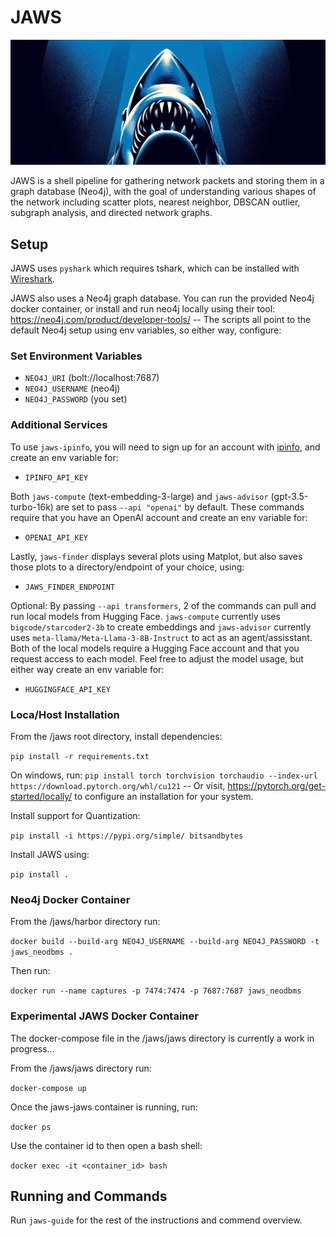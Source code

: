 # JAWS
![hehe](/assets/cover.jpg)

JAWS is a shell pipeline for gathering network packets and storing them in a graph database (Neo4j), with the goal of understanding various shapes of the network including scatter plots, nearest neighbor, DBSCAN outlier, subgraph analysis, and directed network graphs.


## Setup

JAWS uses `pyshark` which requires tshark, which can be installed with [Wireshark](https://www.wireshark.org/).

JAWS also uses a Neo4j graph database. You can run the provided Neo4j docker container, or install and run neo4j locally using their tool: https://neo4j.com/product/developer-tools/ -- The scripts all point to the default Neo4j setup using env variables, so either way, configure:

### Set Environment Variables

- `NEO4J_URI` (bolt://localhost:7687)
- `NEO4J_USERNAME` (neo4j)
- `NEO4J_PASSWORD` (you set)


### Additional Services

To use `jaws-ipinfo`, you will need to sign up for an account with [ipinfo](https://ipinfo.io/), and create an env variable for:

- `IPINFO_API_KEY`


Both `jaws-compute` (text-embedding-3-large) and `jaws-advisor` (gpt-3.5-turbo-16k) are set to pass `--api "openai"` by default. These commands require that you have an OpenAI account and create an env variable for: 

- `OPENAI_API_KEY`


Lastly, `jaws-finder` displays several plots using Matplot, but also saves those plots to a directory/endpoint of your choice, using:

- `JAWS_FINDER_ENDPOINT`


Optional: By passing `--api transformers`, 2 of the commands can pull and run local models from Hugging Face. `jaws-compute` currently uses `bigcode/starcoder2-3b` to create embeddings and `jaws-advisor` currently uses `meta-llama/Meta-Llama-3-8B-Instruct` to act as an agent/assisstant. Both of the local models require a Hugging Face account and that you request access to each model. Feel free to adjust the model usage, but either way create an env variable for:

- `HUGGINGFACE_API_KEY`


### Loca/Host Installation

From the /jaws root directory, install dependencies:

`pip install -r requirements.txt`


On windows, run: `pip install torch torchvision torchaudio --index-url https://download.pytorch.org/whl/cu121` -- Or visit, https://pytorch.org/get-started/locally/ to configure an installation for your system.


Install support for Quantization:

`pip install -i https://pypi.org/simple/ bitsandbytes`


Install JAWS using:

`pip install .`


### Neo4j Docker Container

From the /jaws/harbor directory run: 

`docker build --build-arg NEO4J_USERNAME --build-arg NEO4J_PASSWORD -t jaws_neodbms .` 


Then run: 

`docker run --name captures -p 7474:7474 -p 7687:7687 jaws_neodbms`


### Experimental JAWS Docker Container

The docker-compose file in the /jaws/jaws directory is currently a work in progress...

From the /jaws/jaws directory run:

`docker-compose up`

Once the jaws-jaws container is running, run:

`docker ps`

Use the container id to then open a bash shell:

`docker exec -it <container_id> bash`


## Running and Commands

Run `jaws-guide` for the rest of the instructions and commend overview.
